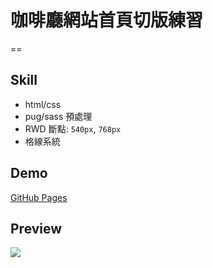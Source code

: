 # 咖啡廳網站首頁切版練習
==
## Skill
- html/css
- pug/sass 預處理
- RWD 斷點: `540px`, `768px`
- 格線系統

## Demo
[GitHub Pages](https://yeeway0609.github.io/HomePagePractice/dist/index.html)

## Preview
![](images/cafe_preview.png)